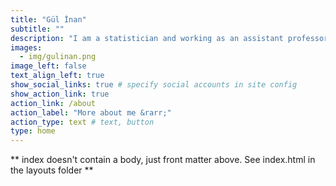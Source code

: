 ```yaml
---
title: "Gül İnan"
subtitle: ""
description: "I am a statistician and working as an assistant professor in the Department of Mathematics at Istanbul Technical University, Istanbul, Turkey. In Fall22, I am teaching [MAT55E: Statistical Data Analysis for Computational Sciences](https://mat555e-fall22.github.io) and MAT221E:Probability Theory."
images:
  - img/gulinan.png
image_left: false
text_align_left: true
show_social_links: true # specify social accounts in site config
show_action_link: true
action_link: /about
action_label: "More about me &rarr;"
action_type: text # text, button
type: home
---
```


** index doesn't contain a body, just front matter above.
See index.html in the layouts folder **

